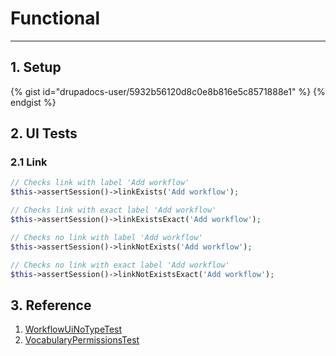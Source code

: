 # Functional

---


## 1. Setup

{% gist id="drupadocs-user/5932b56120d8c0e8b816e5c8571888e1" %} {% endgist %}

## 2. UI Tests

### 2.1 Link 

```php
// Checks link with label 'Add workflow'
$this->assertSession()->linkExists('Add workflow');

// Checks link with exact label 'Add workflow'
$this->assertSession()->linkExistsExact('Add workflow');

// Checks no link with label 'Add workflow'
$this->assertSession()->linkNotExists('Add workflow');

// Checks no link with exact label 'Add workflow'
$this->assertSession()->linkNotExistsExact('Add workflow');

```

## 3. Reference

1. [WorkflowUiNoTypeTest](https://github.com/drupal/drupal/blob/8.5.x/core/modules/workflows/tests/src/Functional/WorkflowUiNoTypeTest.php)
2. [VocabularyPermissionsTest](https://github.com/drupal/drupal/blob/8.5.x/core/modules/taxonomy/tests/src/Functional/VocabularyPermissionsTest.php)


